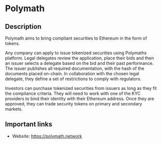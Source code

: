 # Polymath

## Description

Polymath aims to bring compliant securities to Ethereum in the form of tokens.

Any company can apply to issue tokenized securities using Polymaths platform. Legal delegates review the application, place their bids and then an issuer selects a delegate based on the bid and their past performance. The issuer publishes all required documentation, with the hash of the documents placed on-chain. In collaboration with the chosen legal delegate, they define a set of restrictions to comply with regulators.

Investors can purchase tokenized securities from issuers as long as they fit the compliance criteria. They will need to work with one of the KYC providers to bind their identity with their Ethereum address. Once they are approved, they can trade security tokens on primary and secondary markets.

## Important links

* Website: https://polymath.network
